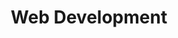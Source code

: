 ---
title: Web Development
studiengang: Vertiefungsmodul im Studiengang <a href="https://www.medieninformatik.th-koeln.de/study/bachelor/">Medieninformatik (Bachelor-Programm)</a>
weitere-infos: 4. Fachsemester
angeboten-im: jedes Sommersemester
website: https://th-koeln.github.io/mi-bachelor-webdevelopment/
published: true
tags: webdev, webdevelopment, IoT, websecurity, frontenddevelopment, frameworks, medieninformatik
---